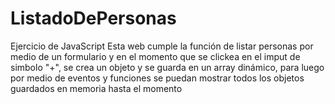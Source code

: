 # ListadoDePersonas
Ejercicio de JavaScript
Esta web cumple la función de listar personas por medio de un formulario y en el momento que se clickea en el imput de simbolo "+", se crea un objeto y se guarda en un array dinámico, para luego por medio de eventos y funciones se puedan mostrar todos los objetos guardados en memoria hasta el momento
